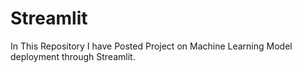 # Streamlit

In This Repository I have Posted Project on Machine Learning Model deployment through Streamlit. 
